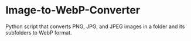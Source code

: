 # Image-to-WebP-Converter
Python script that converts PNG, JPG, and JPEG images in a folder and its subfolders to WebP format.

